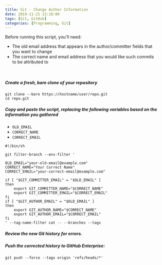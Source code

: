 ```yaml
---
title: Git · Change Author Information
date: 2019-11-21 13:18:00
tags: [Git, GitHub]
categories: [Programming, Git]
---
```


Before running this script, you'll need:

- The old email address that appears in the author/committer fields that you want to change
- The correct name and email address that you would like such commits to be attributed to

<!-- more -->

<br>

##### Create a fresh, bare clone of your repository

```shell
git clone --bare https://hostname/user/repo.git
cd repo.git
```

##### Copy and paste the script, replacing the following variables based on the information you gathered

- `OLD_EMAIL`
- `CORRECT_NAME`
- `CORRECT_EMAIL`

```
#!/bin/sh

git filter-branch --env-filter '

OLD_EMAIL="your-old-email@example.com"
CORRECT_NAME="Your Correct Name"
CORRECT_EMAIL="your-correct-email@example.com"

if [ "$GIT_COMMITTER_EMAIL" = "$OLD_EMAIL" ]
then
    export GIT_COMMITTER_NAME="$CORRECT_NAME"
    export GIT_COMMITTER_EMAIL="$CORRECT_EMAIL"
fi
if [ "$GIT_AUTHOR_EMAIL" = "$OLD_EMAIL" ]
then
    export GIT_AUTHOR_NAME="$CORRECT_NAME"
    export GIT_AUTHOR_EMAIL="$CORRECT_EMAIL"
fi
' --tag-name-filter cat -- --branches --tags
```

##### Review the new Git history for errors.

##### Push the corrected history to GitHub Enterprise:

```shell
git push --force --tags origin 'refs/heads/*'
```